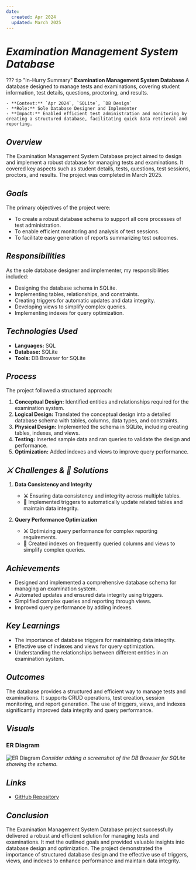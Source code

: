 ```yaml
---
date:
  created: Apr 2024
  updated: March 2025
---
```


# ***Examination Management System Database***

??? tip "In-Hurry Summary"
    **Examination Management System Database**
    A database designed to manage tests and examinations, covering student information, test details, questions, proctoring, and results.

    - **Context:** `Apr 2024`, `SQLite`, `DB Design`
    - **Role:** Sole Database Designer and Implementer
    - **Impact:** Enabled efficient test administration and monitoring by creating a structured database, facilitating quick data retrieval and reporting.

## ***Overview***

The Examination Management System Database project aimed to design and implement a robust database for managing tests and examinations. It covered key aspects such as student details, tests, questions, test sessions, proctors, and results. The project was completed in March 2025.

## ***Goals***

The primary objectives of the project were:

* To create a robust database schema to support all core processes of test administration.
* To enable efficient monitoring and analysis of test sessions.
* To facilitate easy generation of reports summarizing test outcomes.

## ***Responsibilities***

As the sole database designer and implementer, my responsibilities included:

* Designing the database schema in SQLite.
* Implementing tables, relationships, and constraints.
* Creating triggers for automatic updates and data integrity.
* Developing views to simplify complex queries.
* Implementing indexes for query optimization.

## ***Technologies Used***

- **Languages:** SQL
- **Database:** SQLite
- **Tools:** DB Browser for SQLite

## ***Process***

The project followed a structured approach:

1. **Conceptual Design:** Identified entities and relationships required for the examination system.
2. **Logical Design:** Translated the conceptual design into a detailed database schema with tables, columns, data types, and constraints.
3. **Physical Design:** Implemented the schema in SQLite, including creating tables, indexes, and views.
4. **Testing:** Inserted sample data and ran queries to validate the design and performance.
5. **Optimization:** Added indexes and views to improve query performance.

## ***:crossed_swords: Challenges & :star2: Solutions***

1. **Data Consistency and Integrity**  
    - **:crossed_swords:** Ensuring data consistency and integrity across multiple tables.  
    - **:star2:** Implemented triggers to automatically update related tables and maintain data integrity.

2. **Query Performance Optimization**  
    - **:crossed_swords:** Optimizing query performance for complex reporting requirements.  
    - **:star2:** Created indexes on frequently queried columns and views to simplify complex queries.

## ***Achievements***

* Designed and implemented a comprehensive database schema for managing an examination system.
* Automated updates and ensured data integrity using triggers.
* Simplified complex queries and reporting through views.
* Improved query performance by adding indexes.

## ***Key Learnings***

* The importance of database triggers for maintaining data integrity.
* Effective use of indexes and views for query optimization.
* Understanding the relationships between different entities in an examination system.

## ***Outcomes***

The database provides a structured and efficient way to manage tests and examinations. It supports CRUD operations, test creation, session monitoring, and report generation. The use of triggers, views, and indexes significantly improved data integrity and query performance.

## ***Visuals***

### ER Diagram
![ER Diagram](erDiagram.png)
*Consider adding a screenshot of the DB Browser for SQLite showing the schema.*

## ***Links***

- [GitHub Repository](https://github.com/Sunil-Sharma30/CS50S/tree/main/project)

## ***Conclusion***

The Examination Management System Database project successfully delivered a robust and efficient solution for managing tests and examinations. It met the outlined goals and provided valuable insights into database design and optimization. The project demonstrated the importance of structured database design and the effective use of triggers, views, and indexes to enhance performance and maintain data integrity.